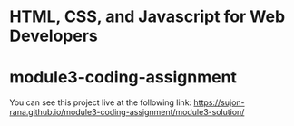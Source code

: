 # HTML, CSS, and Javascript for Web Developers
# module3-coding-assignment
You can see this project live at the following link:
https://sujon-rana.github.io/module3-coding-assignment/module3-solution/
